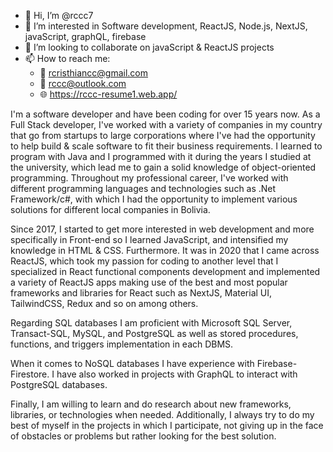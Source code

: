 - 👋 Hi, I’m @rccc7
- 👀 I’m interested in Software development, ReactJS, Node.js, NextJS, javaScript, graphQL, firebase
- 💞️ I’m looking to collaborate on javaScript & ReactJS projects
- 📫 How to reach me:
  - 📧 rcristhiancc@gmail.com
  - 📧 rccc@outlook.com
  - 🌐 https://rccc-resume1.web.app/

I'm a software developer and have been coding for over 15 years now. As a Full Stack developer, I've worked with a variety of companies in my country that go from startups to large corporations where I've had the opportunity to help build & scale software to fit their business requirements. I learned to program with Java and I programmed with it during the years I studied at the university, which lead me to gain a solid knowledge of object-oriented programming. 
Throughout my professional career, I've worked with different programming languages and technologies such as .Net Framework/c#, with which I had the opportunity to implement various solutions for different local companies in Bolivia. 
<p/>Since 2017, I started to get more interested in web development and more specifically in Front-end so I learned JavaScript, and intensified my knowledge in HTML & CSS. Furthermore. It was in 2020 that I came across ReactJS, which took my passion for coding to another level that I specialized in React functional components development and implemented a variety of ReactJS apps making use of the best and most popular frameworks and libraries for React such as NextJS, Material UI, TailwindCSS, Redux and so on among others. 
<p/>Regarding SQL databases I am proficient with Microsoft SQL Server, Transact-SQL, MySQL, and PostgreSQL as well as stored procedures, functions, and triggers implementation in each DBMS. 
<p/>When it comes to NoSQL databases I have experience with Firebase-Firestore. 
I have also worked in projects with GraphQL to interact with PostgreSQL databases. 
<p/>Finally, I am willing to learn and do research about new frameworks, libraries, or technologies when needed. Additionally, I always try to do my best of myself in the projects in which I participate, not giving up in the face of obstacles or problems but rather looking for the best solution.
<!---
rccc7/rccc7 is a ✨ special ✨ repository because its `README.md` (this file) appears on your GitHub profile.
You can click the Preview link to take a look at your changes.
--->
